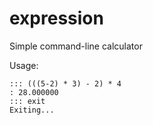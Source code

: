 # expression
Simple command-line calculator

Usage:
```
::: (((5-2) * 3) - 2) * 4 
: 28.000000
::: exit
Exiting...
```
